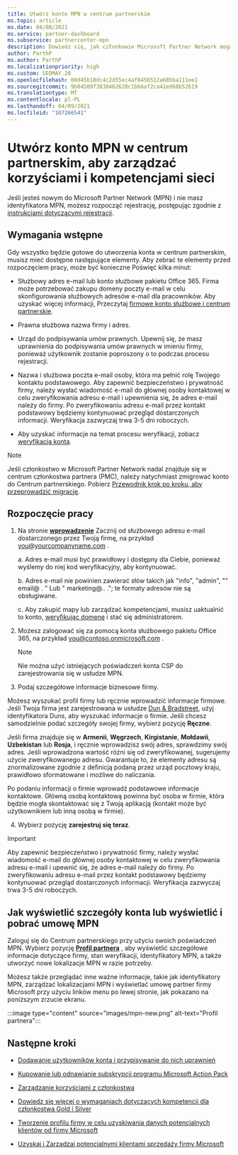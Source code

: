 ```yaml
---
title: Utwórz konto MPN w centrum partnerskim
ms.topic: article
ms.date: 04/08/2021
ms.service: partner-dashboard
ms.subservice: partnercenter-mpn
description: Dowiedz się, jak członkowie Microsoft Partner Network mogą utworzyć konto Centrum partnerskiego, aby zarządzać swoimi korzyściami i kompetencjami sieci.
author: ParthP
ms.author: ParthP
ms.localizationpriority: high
ms.custom: SEOMAY.20
ms.openlocfilehash: 00d45b18dc4c2d55ec4af0456512a685ba111ee1
ms.sourcegitcommit: 9b04509f3830462628c1bb6af2ca41ed68b52619
ms.translationtype: MT
ms.contentlocale: pl-PL
ms.lasthandoff: 04/09/2021
ms.locfileid: "107266541"
---
```

# <a name="create-an-mpn-account-in-partner-center-to-manage-network-benefits-and-competencies"></a>Utwórz konto MPN w centrum partnerskim, aby zarządzać korzyściami i kompetencjami sieci


Jeśli jesteś nowym do Microsoft Partner Network (MPN) i nie masz identyfikatora MPN, możesz rozpocząć rejestrację, postępując zgodnie z [instrukcjami dotyczącymi rejestracji](https://partner.microsoft.com/dashboard/account/v3/enrollment/introduction/partnership).

## <a name="prerequisites"></a>Wymagania wstępne 

Gdy wszystko będzie gotowe do utworzenia konta w centrum partnerskim, musisz mieć dostępne następujące elementy.  Aby zebrać te elementy przed rozpoczęciem pracy, może być konieczne Poświęć kilka minut:

- Służbowy adres e-mail lub konto służbowe pakietu Office 365. Firma może potrzebować zakupu domeny poczty e-mail w celu skonfigurowania służbowych adresów e-mail dla pracowników. Aby uzyskać więcej informacji, Przeczytaj [firmowe konto służbowe i centrum partnerskie](azure-active-directory-tenants-and-partner-center.md). 
 
- Prawna służbowa nazwa firmy i adres.

- Urząd do podpisywania umów prawnych. Upewnij się, że masz uprawnienia do podpisywania umów prawnych w imieniu firmy, ponieważ użytkownik zostanie poproszony o to podczas procesu rejestracji.

- Nazwa i służbowa poczta e-mail osoby, która ma pełnić rolę Twojego kontaktu podstawowego. Aby zapewnić bezpieczeństwo i prywatność firmy, należy wysłać wiadomość e-mail do głównej osoby kontaktowej w celu zweryfikowania adresu e-mail i upewnienia się, że adres e-mail należy do firmy. Po zweryfikowaniu adresu e-mail przez kontakt podstawowy będziemy kontynuować przegląd dostarczonych informacji. Weryfikacja zazwyczaj trwa 3-5 dni roboczych. 

- Aby uzyskać informacje na temat procesu weryfikacji, zobacz [weryfikacja konta](verification-responses.md).

>[!NOTE]
>Jeśli członkostwo w Microsoft Partner Network nadal znajduje się w centrum członkostwa partnera (PMC), należy natychmiast zmigrować konto do Centrum partnerskiego. Pobierz [Przewodnik krok po kroku, aby przeprowadzić migrację](https://assetsprod.microsoft.com/mpn/migrate-pmc-pc-mpa-guide.pptx).

## <a name="get-started"></a>Rozpoczęcie pracy

1. Na stronie [**wprowadzenie**](https://partner.microsoft.com/dashboard/account/v3/enrollment/introduction/partnership) Zacznij od służbowego adresu e-mail dostarczonego przez Twoją firmę, na przykład you@yourcompanyname.com .

 
    a.  Adres e-mail musi być prawidłowy i dostępny dla Ciebie, ponieważ wyślemy do niej kod weryfikacyjny, aby kontynuować.

    b.  Adres e-mail nie powinien zawierać słów takich jak "info", "admin", "" email@ . " Lub " marketing@.. ."; te formaty adresów nie są obsługiwane.

    c.  Aby zakupić mapy lub zarządzać kompetencjami, musisz uaktualnić to konto, [weryfikując domenę](become-global-admin.md) i stać się administratorem. 

2. Możesz zalogować się za pomocą konta służbowego pakietu Office 365, na przykład you@contoso.onmicrosoft.com .

   >[!NOTE]
   > Nie można użyć istniejących poświadczeń konta CSP do zarejestrowania się w usłudze MPN.

3. Podaj szczegółowe informacje biznesowe firmy.

Możesz wyszukać profil firmy lub ręcznie wprowadzić informacje firmowe. Jeśli Twoja firma jest zarejestrowana w usłudze [Dun & Bradstreet](https://partner.microsoft.com/marketing/usisvshowcase/dunandbrad), użyj identyfikatora Duns, aby wyszukać informacje o firmie. Jeśli chcesz samodzielnie podać szczegóły swojej firmy, wybierz pozycję **Ręczne**.

Jeśli firma znajduje się w **Armenii**, **Węgrzech**, **Kirgistanie**, **Mołdawii**, **Uzbekistan** lub **Rosja**, i ręcznie wprowadzisz swój adres, sprawdzimy swój adres. Jeśli wprowadzona wartość różni się od zweryfikowanej, sugerujemy użycie zweryfikowanego adresu. Gwarantuje to, że elementy adresu są znormalizowane zgodnie z definicją podaną przez urząd pocztowy kraju, prawidłowo sformatowane i możliwe do naliczania.  

Po podaniu informacji o firmie wprowadź podstawowe informacje kontaktowe. Główną osobą kontaktową powinna być osoba w firmie, która będzie mogła skontaktować się z Twoją aplikacją (kontakt może być użytkownikiem lub inną osobą w firmie).

4. Wybierz pozycję **zarejestruj się teraz**.

>[!IMPORTANT]
>Aby zapewnić bezpieczeństwo i prywatność firmy, należy wysłać wiadomość e-mail do głównej osoby kontaktowej w celu zweryfikowania adresu e-mail i upewnić się, że adres e-mail należy do firmy. Po zweryfikowaniu adresu e-mail przez kontakt podstawowy będziemy kontynuować przegląd dostarczonych informacji. Weryfikacja zazwyczaj trwa 3-5 dni roboczych. 

## <a name="how-to-view-account-details-or-view-and-download-the-mpn-agreement"></a>Jak wyświetlić szczegóły konta lub wyświetlić i pobrać umowę MPN

Zaloguj się do Centrum partnerskiego przy użyciu swoich poświadczeń MPN. Wybierz pozycję [**Profil partnera**](https://partner.microsoft.com/pcv/accountsettings/connectedpartnerprofile) , aby wyświetlić szczegółowe informacje dotyczące firmy, stan weryfikacji, identyfikatory MPN, a także utworzyć nowe lokalizacje MPN w razie potrzeby. 

Możesz także przeglądać inne ważne informacje, takie jak identyfikatory MPN, zarządzać lokalizacjami MPN i wyświetlać umowę partner firmy Microsoft przy użyciu linków menu po lewej stronie, jak pokazano na poniższym zrzucie ekranu.

:::image type="content" source="images/mpn-new.png" alt-text="Profil partnera":::


## <a name="next-steps"></a>Następne kroki

-  [Dodawanie użytkowników konta i przypisywanie do nich uprawnień](create-user-accounts-and-set-permissions.md)

-  [Kupowanie lub odnawianie subskrypcji programu Microsoft Action Pack](mpn-get-action-pack.md)

-  [Zarządzanie korzyściami z członkostwa](manage-your-partner-network-benefits.md)

-  [Dowiedz się więcej o wymaganiach dotyczących kompetencji dla członkostwa Gold i Silver](https://partner.microsoft.com/membership/competencies)

-  [Tworzenie profilu firmy w celu uzyskiwania danych potencjalnych klientów od firmy Microsoft](create-a-marketing-profile.md)

-  [Uzyskaj i Zarządzaj potencjalnymi klientami sprzedaży firmy Microsoft](manage-leads.md)
